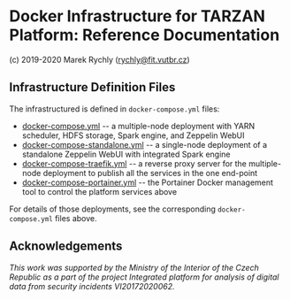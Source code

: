 # Docker Infrastructure for TARZAN Platform: Reference Documentation

(c) 2019-2020 Marek Rychly (rychly@fit.vutbr.cz)

## Infrastructure Definition Files

The infrastructured is defined in `docker-compose.yml` files:

*	[docker-compose.yml](../docker-compose.yml) -- a multiple-node deployment with YARN scheduler, HDFS storage, Spark engine, and Zeppelin WebUI
*	[docker-compose-standalone.yml](../docker-compose-standalone.yml) -- a single-node deployment of a standalone Zeppelin WebUI with integrated Spark engine
*	[docker-compose-traefik.yml](../docker-compose-traefik.yml) -- a reverse proxy server for the multiple-node deployment to publish all the services in the one end-point
*	[docker-compose-portainer.yml](../docker-compose-portainer.yml) -- the Portainer Docker management tool to control the platform services above

For details of those deployments, see the corresponding `docker-compose.yml` files above.

## Acknowledgements

*This work was supported by the Ministry of the Interior of the Czech Republic as a part of the project Integrated platform for analysis of digital data from security incidents VI20172020062.*

